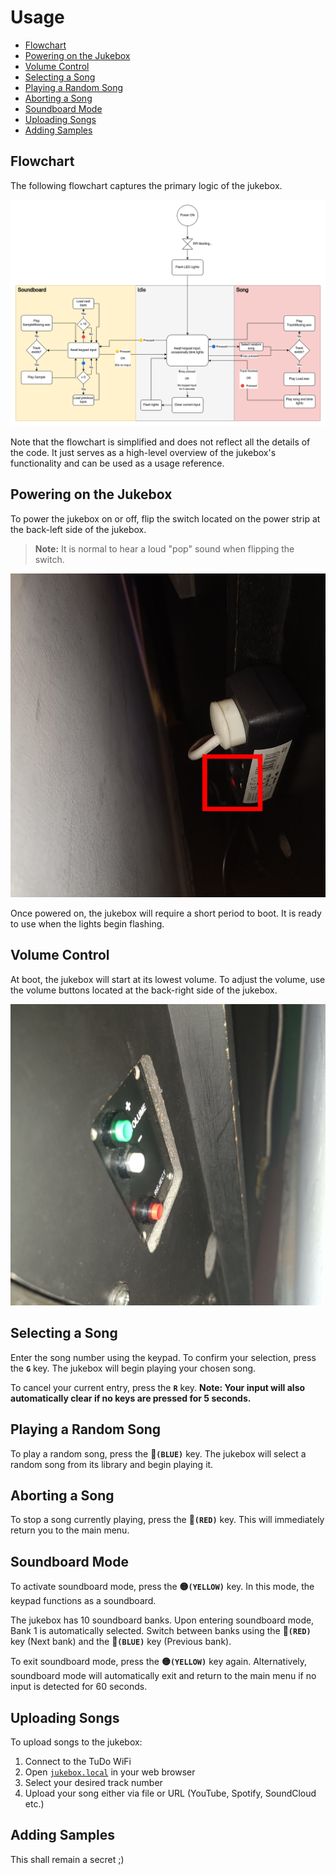 # Usage <!-- omit in toc -->

- [Flowchart](#flowchart)
- [Powering on the Jukebox](#powering-on-the-jukebox)
- [Volume Control](#volume-control)
- [Selecting a Song](#selecting-a-song)
- [Playing a Random Song](#playing-a-random-song)
- [Aborting a Song](#aborting-a-song)
- [Soundboard Mode](#soundboard-mode)
- [Uploading Songs](#uploading-songs)
- [Adding Samples](#adding-samples)


## Flowchart

The following flowchart captures the primary logic of the jukebox. 

![Flowchart](./Diag.png)

Note that the flowchart is simplified and does not reflect all the details of the code. It just serves as a high-level overview of the jukebox's functionality and can be used as a usage reference.

## Powering on the Jukebox

To power the jukebox on or off, flip the switch located on the power strip at the back-left side of the jukebox.

> **Note:** It is normal to hear a loud "pop" sound when flipping the switch.
> 
![Power Switch](./Switch.jpg)
 
Once powered on, the jukebox will require a short period to boot. It is ready to use when the lights begin flashing.

## Volume Control

At boot, the jukebox will start at its lowest volume. To adjust the volume, use the volume buttons located at the back-right side of the jukebox.

![Volume Control](./Vol.jpg)

## Selecting a Song

Enter the song number using the keypad. To confirm your selection, press the **`G`** key. The jukebox will begin playing your chosen song.

To cancel your current entry, press the **`R`** key. **Note: Your input will also automatically clear if no keys are pressed for 5 seconds.**

## Playing a Random Song

To play a random song, press the **🔵`(BLUE)`** key. The jukebox will select a random song from its library and begin playing it.

## Aborting a Song

To stop a song currently playing, press the **🔴`(RED)`** key. This will immediately return you to the main menu.

## Soundboard Mode

To activate soundboard mode, press the **🟡`(YELLOW)`** key. In this mode, the keypad functions as a soundboard.

The jukebox has 10 soundboard banks. Upon entering soundboard mode, Bank 1 is automatically selected. Switch between banks using the **🔴`(RED)`** key (Next bank) and the **🔵`(BLUE)`** key (Previous bank).

To exit soundboard mode, press the **🟡`(YELLOW)`** key again. Alternatively, soundboard mode will automatically exit and return to the main menu if no input is detected for 60 seconds.

## Uploading Songs

To upload songs to the jukebox:

1. Connect to the TuDo WiFi
2. Open [`jukebox.local`](jukebox.local) in your web browser
3. Select your desired track number
4. Upload your song either via file or URL (YouTube, Spotify, SoundCloud etc.)

## Adding Samples

This shall remain a secret ;)

